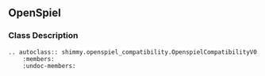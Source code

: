 ## OpenSpiel

### Class Description
```{eval-rst}
.. autoclass:: shimmy.openspiel_compatibility.OpenspielCompatibilityV0
    :members:
    :undoc-members:
```
